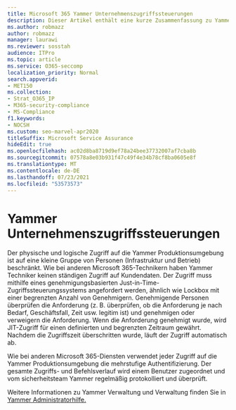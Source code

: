 ```yaml
---
title: Microsoft 365 Yammer Unternehmenszugriffssteuerungen
description: Dieser Artikel enthält eine kurze Zusammenfassung zu Yammer Enterprise Zugriffssteuerungen in der Produktionsumgebung.
ms.author: robmazz
author: robmazz
manager: laurawi
ms.reviewer: sosstah
audience: ITPro
ms.topic: article
ms.service: O365-seccomp
localization_priority: Normal
search.appverid:
- MET150
ms.collection:
- Strat_O365_IP
- M365-security-compliance
- MS-Compliance
f1.keywords:
- NOCSH
ms.custom: seo-marvel-apr2020
titleSuffix: Microsoft Service Assurance
hideEdit: true
ms.openlocfilehash: ac02d8ba8719d9ef78a24bee37732007af7cba8b
ms.sourcegitcommit: 07578a8e03b931f47c49f4e34b78cf8ba0605e8f
ms.translationtype: MT
ms.contentlocale: de-DE
ms.lasthandoff: 07/23/2021
ms.locfileid: "53573573"
---
```

# <a name="yammer-enterprise-access-controls"></a>Yammer Unternehmenszugriffssteuerungen 

Der physische und logische Zugriff auf die Yammer Produktionsumgebung ist auf eine kleine Gruppe von Personen (Infrastruktur und Betrieb) beschränkt. Wie bei anderen Microsoft 365-Technikern haben Yammer Techniker keinen ständigen Zugriff auf Kundendaten. Der Zugriff muss mithilfe eines genehmigungsbasierten Just-in-Time-Zugriffssteuerungssystems angefordert werden, ähnlich wie Lockbox mit einer begrenzten Anzahl von Genehmigern. Genehmigende Personen überprüfen die Anforderung (z. B. überprüfen, ob die Anforderung je nach Bedarf, Geschäftsfall, Zeit usw. legitim ist) und genehmigen oder verweigern die Anforderung. Wenn die Anforderung genehmigt wurde, wird JIT-Zugriff für einen definierten und begrenzten Zeitraum gewährt. Nachdem die Zugriffszeit überschritten wurde, läuft der Zugriff automatisch ab.

Wie bei anderen Microsoft 365-Diensten verwendet jeder Zugriff auf die Yammer Produktionsumgebung die mehrstufige Authentifizierung. Der gesamte Zugriffs- und Befehlsverlauf wird einem Benutzer zugeordnet und vom sicherheitsteam Yammer regelmäßig protokolliert und überprüft.

Weitere Informationen zu Yammer Verwaltung und Verwaltung finden Sie in [Yammer Administratorhilfe.](/yammer/yammer-landing-page)